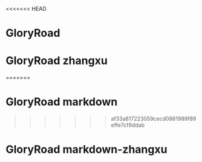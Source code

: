 <<<<<<< HEAD
# GloryRoad
# GloryRoad  zhangxu
=======
# GloryRoad markdown
>>>>>>> af33a817223059cecd0861989f89effe7cf9ddab
# GloryRoad markdown-zhangxu

